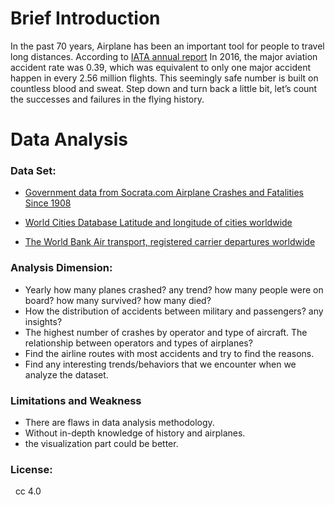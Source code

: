 # Brief Introduction
In the past 70 years, Airplane has been an important tool for people to travel long distances. According to [IATA annual report](https://www.iata.org/pressroom/pr/Documents/2017-03-10-01-CN.pdf) In 2016, the major aviation accident rate was 0.39, which was equivalent to only one major accident happen in every 2.56 million flights. This seemingly safe number is built on countless blood and sweat. Step down and turn back a little bit, let’s count the successes and failures in the flying history.<br>

# Data Analysis

### Data Set:
- [Government data from Socrata.com Airplane Crashes and Fatalities Since 1908](https://opendata.socrata.com/Government/Airplane-Crashes-and-Fatalities-Since-1908/q2te-8cvq)<br>

- [World Cities Database Latitude and longitude of cities worldwide](https://simplemaps.com/data/world-cities)<br>

- [The World Bank Air transport, registered carrier departures worldwide](https://data.worldbank.org/indicator/IS.AIR.DPRT)<br>

### Analysis Dimension:

- Yearly how many planes crashed? any trend? how many people were on board? how many survived? how many died?
- How the distribution of accidents between military and passengers? any insights?
- The highest number of crashes by operator and type of aircraft. The relationship between operators and types of airplanes?
- Find the airline routes with most accidents and try to find the reasons.
- Find any interesting trends/behaviors that we encounter when we analyze the dataset.

### Limitations and Weakness
- There are flaws in data analysis methodology.
- Without in-depth knowledge of history and airplanes.
- the visualization part could be better.

### License:
   cc 4.0
